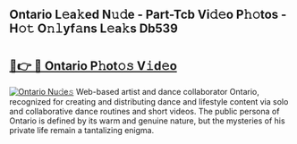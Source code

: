 ## Ontario L𝚎a𝚔ed N𝚞𝚍e - Part-Tcb Vi𝚍𝚎o P𝚑𝚘tos - H𝚘𝚝 O𝚗𝚕yf𝚊ns L𝚎a𝚔s Db539

# <h2><a href="http://kf34h5p.oniu.top/?m=Ontario">🔗👉 🔴 Ontario P𝚑ot𝚘𝚜 V𝚒d𝚎o</a></h2>

[![Ontario Nu𝚍e𝚜](https://i.imgur.com/0qMVB7G.gif)](http://kf34h5p.oniu.top/?m=Ontario)
Web-based artist and dance collaborator Ontario, recognized for creating and distributing dance and lifestyle content via solo and collaborative dance routines and short videos. The public persona of Ontario is defined by its warm and genuine nature, but the mysteries of his private life remain a tantalizing enigma.  
